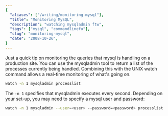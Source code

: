 ```yaml
---
{
  "aliases": ["/writing/monitoring-mysql"],
  "title": "Monitoring MySQL",
  "description": "watching mysqladmin ftw",
  "tags": ["mysql", "commandlinefu"],
  "slug": "monitoring-mysql",
  "date": "2008-10-26",
}
---
```


Just a quick tip on monitoring the queries that mysql is handling on a
production site. You can use the mysqladmin tool to return a list of the
processes currently being handled. Combining this with the UNIX watch command
allows a real-time monitoring of what's going on.

```bash
watch -n 1 mysqladmin processlist
```

The `-n 1` specifies that mysqladmin executes every second. Depending on your
set-up, you may need to specify a mysql user and password:

```bash
watch -n 1 mysqladmin --user=<user> --password=<password> processlist
```
